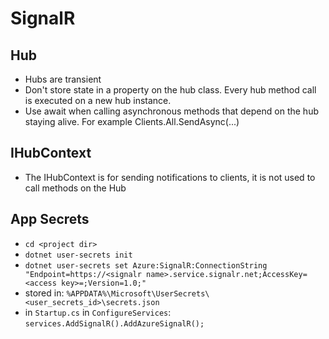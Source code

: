 # SignalR

## Hub
* Hubs are transient
* Don't store state in a property on the hub class. Every hub method call is executed on a new hub instance.
* Use await when calling asynchronous methods that depend on the hub staying alive. For example Clients.All.SendAsync(...)

## IHubContext
* The IHubContext is for sending notifications to clients, it is not used to call methods on the Hub

## App Secrets
* `cd <project dir>`
* `dotnet user-secrets init`
* `dotnet user-secrets set Azure:SignalR:ConnectionString "Endpoint=https://<signalr name>.service.signalr.net;AccessKey=<access key>=;Version=1.0;"`
* stored in: `%APPDATA%\Microsoft\UserSecrets\<user_secrets_id>\secrets.json`
* in `Startup.cs` in `ConfigureServices`: `services.AddSignalR().AddAzureSignalR();`